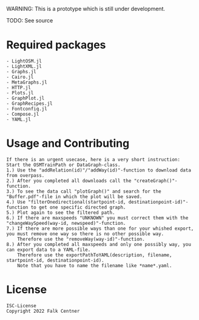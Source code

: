 
WARNING: This is a prototype which is still under development.

TODO: See source

# Required packages

    - LightOSM.jl
    - LightXML.jl
    - Graphs.jl
    - Cairo.jl
    - MetaGraphs.jl
    - HTTP.jl
    - Plots.jl
    - GraphPlot.jl
    - GraphRecipes.jl
    - Fontconfiq.jl
    - Compose.jl
    - YAML.jl

# Usage and Contributing

    If there is an urgent usecase, here is a very short instruction:
    Start the OSMTrainPath or DataGraph-class.
    1.) Use the "addRelation(id)"/"addWay(id)"-function to download data from overpass.
    2.) After you completed all downloads call the "createGraph()"-function.
    3.) To see the data call "plotGraph()" and search for the "Buffer.pdf"-file in which the plot will be saved.
    4.) Use "filterOnedirectional(startpoint-id, destinationpoint-id)"-function to get one specific directed graph.
    5.) Plot again to see the filtered path.
    6.) If there are maxspeeds "UNKNOWN" you must correct them with the "changeWaySpeed(way-id, newspeed)"-function.
    7.) If there are more possible ways than one for your whished export, you must remove one way so there is no other possible way.
        Therefore use the "removeWay(way-id)"-function.
    8.) After you completed all maxspeeds and only one possibly way, you can export data to a YAML-file.
        Therefore use the exportPathToYAML(description, filename, startpoint-id, destinationpoint-id).
        Note that you have to name the filename like *name*.yaml.

# License 

    ISC-License
    Copyright 2022 Falk Centner